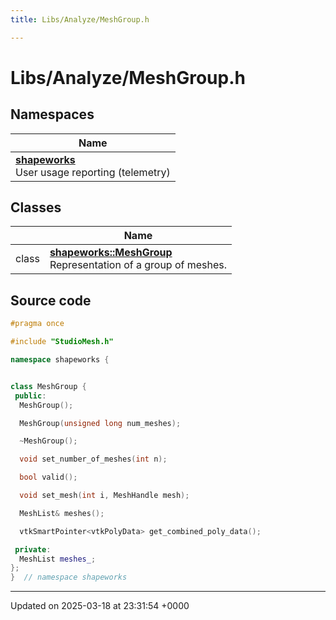 ```yaml
---
title: Libs/Analyze/MeshGroup.h

---
```


# Libs/Analyze/MeshGroup.h



## Namespaces

| Name           |
| -------------- |
| **[shapeworks](../Namespaces/namespaceshapeworks.md)** <br>User usage reporting (telemetry)  |

## Classes

|                | Name           |
| -------------- | -------------- |
| class | **[shapeworks::MeshGroup](../Classes/classshapeworks_1_1MeshGroup.md)** <br>Representation of a group of meshes.  |




## Source code

```cpp
#pragma once

#include "StudioMesh.h"

namespace shapeworks {


class MeshGroup {
 public:
  MeshGroup();

  MeshGroup(unsigned long num_meshes);

  ~MeshGroup();

  void set_number_of_meshes(int n);

  bool valid();

  void set_mesh(int i, MeshHandle mesh);

  MeshList& meshes();

  vtkSmartPointer<vtkPolyData> get_combined_poly_data();

 private:
  MeshList meshes_;
};
}  // namespace shapeworks
```


-------------------------------

Updated on 2025-03-18 at 23:31:54 +0000
